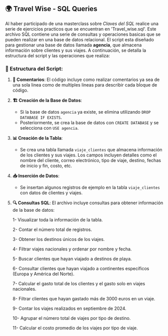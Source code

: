 ## 🌍 Travel Wise - SQL Queries

Al haber participado de una masterclass sobre *Claves del SQL* realice una serie de ejercicios practicos que se encuentran en 'Travel_wise.sql'.
Este archivo SQL contiene una serie de consultas y operaciones basicas que se pueden realizar en una base de datos relacional.
El script esta diseñado para gestionar una base de datos llamada **agencia**, que almacena información sobre clientes y sus viajes. 
A continuación, se detalla la estructura del script y las operaciones que realiza:

### 📂 Estructura del Script:

1. **💬 Comentarios**: El código incluye como realizar comentarios ya sea de una sola linea como de multiples lineas para describir cada bloque de código.

2. **🏗️ Creación de la Base de Datos**: 
   - Si la base de datos `agencia` ya existe, se elimina utilizando `DROP DATABASE IF EXISTS`.
   - Posteriormente, se crea la base de datos con `CREATE DATABASE` y se selecciona con `USE agencia`.

3. **📊 Creación de la Tabla**: 
   - Se crea una tabla llamada `viaje_clientes` que almacena información de los clientes y sus viajes. Los campos incluyen detalles como el nombre del cliente, correo electrónico, tipo de viaje, destino, fechas de inicio y fin, costo, etc.

4. **📥 Inserción de Datos**: 
   - Se insertan algunos registros de ejemplo en la tabla `viaje_clientes` con datos de clientes y viajes.

5. **🔍 Consultas SQL**: El archivo incluye consultas para obtener información de la base de datos:

   1- Visualizar toda la información de la tabla.

   2- Contar el número total de registros.

   3- Obtener los destinos únicos de los viajes.

   4- Filtrar viajes nacionales y ordenar por nombre y fecha.

   5- Buscar clientes que hayan viajado a destinos de playa.

   6- Consultar clientes que hayan viajado a continentes específicos (Europa y América del Norte).

   7- Calcular el gasto total de los clientes y el gasto solo en viajes nacionales.

   8- Filtrar clientes que hayan gastado más de 3000 euros en un viaje.

   9- Contar los viajes realizados en septiembre de 2024.

   10- Agrupar el número total de viajes por tipo de destino.

   11- Calcular el costo promedio de los viajes por tipo de viaje.
